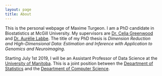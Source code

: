 ```yaml
---
layout: page
title: About
---
```


<p class="message">
  This is the personal webpage of Maxime Turgeon. I am a PhD candidate in Biostatistics at McGill University. My supervisors are <a href="https://greenwoodlab.github.io/">Dr. Celia Greenwood</a> and <a href="https://www.hec.ca/en/profs/aurelie.labbe.html">Dr. Aurélie Labbe</a>. The title of my PhD thesis is <i>Dimension Reduction and High-Dimensional Data: Estimation and Inference with Application to Genomics and Neuroimaging</i>.
  
  Starting July 1st 2019, I will be an Assistant Professor of Data Science at the <a href="http://umanitoba.ca/">University of Manitoba</a>. This is a joint position between the <a href="https://www.stats.umanitoba.ca/">Department of Statistics</a> and the <a href="https://www.cs.umanitoba.ca/">Department of Computer Science</a>.
</p>

